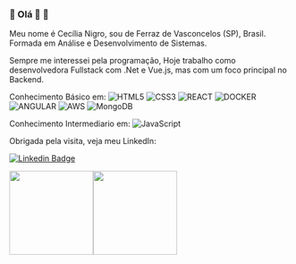 ### 👋 Olá 👋 🔭

Meu nome é Cecília Nigro, sou de Ferraz de Vasconcelos (SP), Brasil. Formada em Análise e Desenvolvimento de Sistemas.

Sempre me interessei pela programação, Hoje trabalho como desenvolvedora Fullstack com .Net e Vue.js, mas com um foco principal no Backend.

Conhecimento Básico em:
 ![HTML5](https://img.shields.io/badge/-HTML5-333333?style=flat&logo=HTML5&logoColor=#E34F26) ![CSS3](https://img.shields.io/badge/-CSS3-333333?style=flat&logo=CSS3&logoColor=#E34F26) ![REACT](https://img.shields.io/badge/-REACT-333333?style=flat&logo=REACT&logoColor=#E34F26) ![DOCKER](https://img.shields.io/badge/-DOCKER-333333?style=flat&logo=DOCKER&logoColor=#E34F26)  ![ANGULAR](https://img.shields.io/badge/-ANGULAR-333333?style=flat&logo=REACT&logoColor=#E34F26) ![AWS](https://img.shields.io/badge/-Amazon_Web_Services-333333?style=flat&logo=Amazon_Web_Services&logoColor=#E34F26) ![MongoDB](https://img.shields.io/badge/-MongoDB-333333?style=flat&logo=mongoDB&logoColor=#E34F26)

Conhecimento Intermediario em: 
![JavaScript](https://img.shields.io/badge/-JavaScript-333333?style=flat&logo=JavaScript&logoColor=#F7DF1E)



Obrigada pela visita, veja meu LinkedIn:

[![Linkedin Badge](https://img.shields.io/badge/-LinkedIn-blue?style=flat-square&logo=Linkedin&logoColor=white&link=https://www.linkedin.com/in/cecília-nigro-a20b26157/)](https://www.linkedin.com/in/cecília-nigro-a20b26157/)

<img height="150em" src="https://github-readme-stats.vercel.app/api?username=cecilianigro&show_icons=true&theme=dracula&include_all_commits=true&count_private=true"/><img height="150em" src="https://github-readme-stats.vercel.app/api/top-langs/?username=cecilianigro&layout=compact&langs_count=7&theme=dracula"/>

